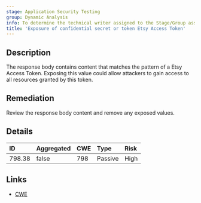 ```yaml
---
stage: Application Security Testing
group: Dynamic Analysis
info: To determine the technical writer assigned to the Stage/Group associated with this page, see https://handbook.gitlab.com/handbook/product/ux/technical-writing/#assignments
title: 'Exposure of confidential secret or token Etsy Access Token'
---
```


## Description

The response body contains content that matches the pattern of a Etsy Access Token.
Exposing this value could allow attackers to gain access to all resources granted by this token.

## Remediation

Review the response body content and remove any exposed values.

## Details

| ID | Aggregated | CWE | Type | Risk |
|:---|:-----------|:----|:-----|:-----|
| 798.38 | false | 798 | Passive | High |

## Links

- [CWE](https://cwe.mitre.org/data/definitions/798.html)
